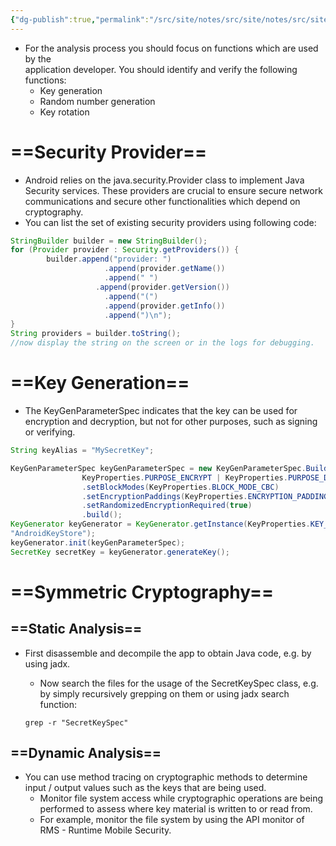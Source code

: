 ```yaml
---
{"dg-publish":true,"permalink":"/src/site/notes/src/site/notes/src/site/notes/src/site/notes/main/cs/owasp-mastg/cryptographic-ap-is/"}
---
```







- For the analysis process you should focus on functions which are used by the  
    application developer. You should identify and verify the following functions:  
    - Key generation
    - Random number generation
    - Key rotation

# ==Security Provider==

- Android relies on the java.security.Provider class to implement Java Security services. These providers are crucial to ensure secure network communications and secure other functionalities which depend on cryptography.
- You can list the set of existing security providers using following code:

```Java
StringBuilder builder = new StringBuilder();
for (Provider provider : Security.getProviders()) {
		builder.append("provider: ")
					 .append(provider.getName())
					 .append(" ")
				   .append(provider.getVersion())
					 .append("(")
					 .append(provider.getInfo())
					 .append(")\n");
}
String providers = builder.toString();
//now display the string on the screen or in the logs for debugging.
```

# ==Key Generation==

- The KeyGenParameterSpec indicates that the key can be used for encryption and decryption, but not for other purposes, such as signing or verifying.

```Java
String keyAlias = "MySecretKey";

KeyGenParameterSpec keyGenParameterSpec = new KeyGenParameterSpec.Builder(keyAlias,
				KeyProperties.PURPOSE_ENCRYPT | KeyProperties.PURPOSE_DECRYPT)
				.setBlockModes(KeyProperties.BLOCK_MODE_CBC)
				.setEncryptionPaddings(KeyProperties.ENCRYPTION_PADDING_PKCS7)
				.setRandomizedEncryptionRequired(true)
				.build();
KeyGenerator keyGenerator = KeyGenerator.getInstance(KeyProperties.KEY_ALGORITHM_AES,
"AndroidKeyStore");
keyGenerator.init(keyGenParameterSpec);
SecretKey secretKey = keyGenerator.generateKey();
```

# ==Symmetric Cryptography==

## ==Static Analysis==

- First disassemble and decompile the app to obtain Java code, e.g. by using jadx.
    
    - Now search the files for the usage of the SecretKeySpec class, e.g. by simply recursively grepping on them or using jadx search function:
    
    ```Shell
    grep -r "SecretKeySpec"
    ```
    

## ==Dynamic Analysis==

- You can use method tracing on cryptographic methods to determine input / output values such as the keys that are being used.
    - Monitor file system access while cryptographic operations are being performed to assess where key material is written to or read from.
    - For example, monitor the file system by using the API monitor of RMS - Runtime Mobile Security.